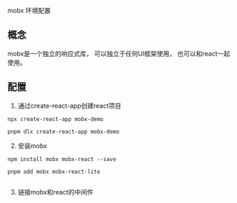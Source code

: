 mobx 环境配置


## 概念
mobx是一个独立的响应式库， 可以独立于任何UI框架使用， 也可以和react一起使用。

## 配置
1. 通过create-react-app创建react项目
```
npx create-react-app mobx-demo

pnpm dlx create-react-app mobx-demo
```
2. 安装mobx
```
npm install mobx mobx-react --save

pnpm add mobx mobx-react-lite
```
```
```
3. 链接mobx和react的中间件